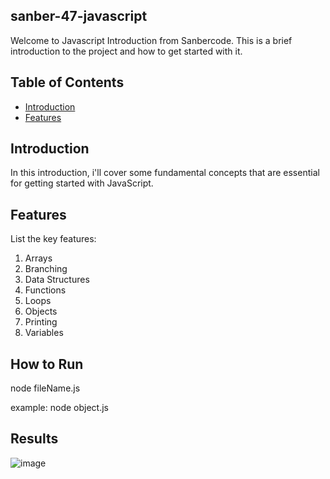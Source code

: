 ## sanber-47-javascript
Welcome to Javascript Introduction from Sanbercode.  This is a brief introduction to the project and how to get started with it.

## Table of Contents

- [Introduction](#introduction)
- [Features](#features)

## Introduction

In this introduction, i'll cover some fundamental concepts that are essential for getting started with JavaScript.

## Features

List the key features:
  1. Arrays
  2. Branching
  3. Data Structures
  4. Functions
  5. Loops
  6. Objects
  7. Printing
  8. Variables

## How to Run
node fileName.js

example: node object.js

## Results

![image](https://github.com/kettei/javascript-introduction-sanbercode-47/assets/42662172/aa53c658-b1e9-4504-93ca-bdffa2726e60)
